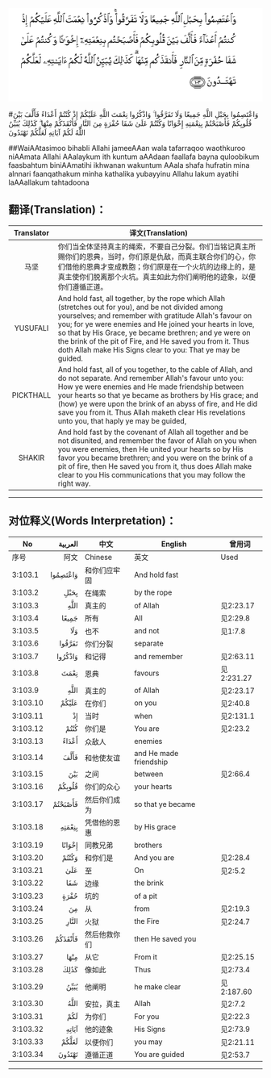 ![003:103](images/003_103.gif)

#وَاعْتَصِمُوا بِحَبْلِ اللَّهِ جَمِيعًا وَلَا تَفَرَّقُوا ۚ وَاذْكُرُوا نِعْمَتَ اللَّهِ عَلَيْكُمْ إِذْ كُنْتُمْ أَعْدَاءً فَأَلَّفَ بَيْنَ قُلُوبِكُمْ فَأَصْبَحْتُمْ بِنِعْمَتِهِ إِخْوَانًا وَكُنْتُمْ عَلَىٰ شَفَا حُفْرَةٍ مِنَ النَّارِ فَأَنْقَذَكُمْ مِنْهَا ۗ كَذَٰلِكَ يُبَيِّنُ اللَّهُ لَكُمْ آيَاتِهِ لَعَلَّكُمْ تَهْتَدُونَ  

##WaiAAtasimoo bihabli Allahi jameeAAan wala tafarraqoo waothkuroo niAAmata Allahi AAalaykum ith kuntum aAAdaan faallafa bayna quloobikum faasbahtum biniAAmatihi ikhwanan wakuntum AAala shafa hufratin mina alnnari faanqathakum minha kathalika yubayyinu Allahu lakum ayatihi laAAallakum tahtadoona 

## 翻译(Translation)：

| Translator | 译文(Translation)                                            |
| :--------: | ------------------------------------------------------------ |
|    马坚    | 你们当全体坚持真主的绳索，不要自己分裂。你们当铭记真主所赐你们的恩典，当时，你们原是仇敌，而真主联合你们的心，你们借他的恩典才变成教胞；你们原是在一个火坑的边缘上的，是真主使你们脱离那个火坑。真主如此为你们阐明他的迹象，以便你们遵循正道。 |
|  YUSUFALI  | And hold fast, all together, by the rope which Allah (stretches out for you), and be not divided among yourselves; and remember with gratitude Allah's favour on you; for ye were enemies and He joined your hearts in love, so that by His Grace, ye became brethren; and ye were on the brink of the pit of Fire, and He saved you from it. Thus doth Allah make His Signs clear to you: That ye may be guided. |
| PICKTHALL  | And hold fast, all of you together, to the cable of Allah, and do not separate. And remember Allah's favour unto you: How ye were enemies and He made friendship between your hearts so that ye became as brothers by His grace; and (how) ye were upon the brink of an abyss of fire, and He did save you from it. Thus Allah maketh clear His revelations unto you, that haply ye may be guided, |
|   SHAKIR   | And hold fast by the covenant of Allah all together and be not disunited, and remember the favor of Allah on you when you were enemies, then He united your hearts so by His favor you became brethren; and you were on the brink of a pit of fire, then He saved you from it, thus does Allah make clear to you His communications that you may follow the right way. |

---

## 对位释义(Words Interpretation)：

| No   | العربية | 中文    | English | 曾用词 |
| ---- | ------: | ------- | ------- | ------ |
| 序号 |    阿文 | Chinese | 英文    | Used   |
| 3:103.1  | وَاعْتَصِمُوا | 和你们应牢固 | And hold fast          |            |
| 3:103.2  | بِحَبْلِ     | 在绳索       | by the rope            |            |
| 3:103.3  |     اللَّهِ | 真主的       | of Allah               | 见2:23.17  |
| 3:103.4  | جَمِيعًا    | 所有         | All                    | 见2:29.8   |
| 3:103.5  | وَلَا      | 也不         | and not                | 见1:7.8    |
| 3:103.6  | تَفَرَّقُوا   | 你们分裂     | separate               |            |
| 3:103.7  | وَاذْكُرُوا  | 和记得       | and remember           | 见2:63.11  |
| 3:103.8  | نِعْمَتَ     | 恩典         | favours                | 见2:231.27 |
| 3:103.9  |     اللَّهِ | 真主的       | of Allah               | 见2:23.17  |
| 3:103.10 | عَلَيْكُمْ    | 在你们       | on you                 | 见2:40.8   |
| 3:103.11 | إِذْ       | 当时         | when                   | 见2:131.1  |
| 3:103.12 | كُنْتُمْ     | 你们是       | You are                | 见2:23.2   |
| 3:103.13 | أَعْدَاءً    | 众敌人       | enemies                |            |
| 3:103.14 | فَأَلَّفَ     | 和他使友谊   | and He made friendship |            |
| 3:103.15 | بَيْنَ      | 之间         | between                | 见2:66.4   |
| 3:103.16 | قُلُوبِكُمْ   | 你们的众心   | your hearts            |            |
| 3:103.17 | فَأَصْبَحْتُمْ  | 然后你们成为 | so that ye became      |            |
| 3:103.18 | بِنِعْمَتِهِ   | 凭借他的恩惠 | by His grace           |            |
| 3:103.19 | إِخْوَانًا   | 同教兄弟     | brothers               |            |
| 3:103.20 | وَكُنْتُمْ    | 和你们是     | And you are            | 见2:28.4   |
| 3:103.21 | عَلَىٰ      | 至           | On                     | 见2:5.2    |
| 3:103.22 | شَفَا      | 边缘         | the brink              |            |
| 3:103.23 | حُفْرَةٍ     | 坑的         | of a pit               |            |
| 3:103.24 | مِنَ       | 从           | from                   | 见2:19.3 |
| 3:103.25 | النَّارِ    | 火狱         | the Fire               | 见2:24.7   |
| 3:103.26 | فَأَنْقَذَكُمْ  | 然后他救你们 | then He saved you      |            |
| 3:103.27 | مِنْهَا     | 从它         | From it                | 见2:25.15  |
| 3:103.28 | كَذَٰلِكَ     | 像如此       | Thus                   | 见2:73.4   |
| 3:103.29 | يُبَيِّنُ     | 他阐明       | he make clear          | 见2:187.60 |
| 3:103.30 | اللَّهُ     | 安拉，真主   | Allah                  | 见2:7.2 |
| 3:103.31 | لَكُمْ      | 为你们       | For you                | 见2:22.3   |
| 3:103.32 | آيَاتِهِ    | 他的迹象     | His Signs              | 见2:73.9   |
| 3:103.33 | لَعَلَّكُمْ    | 以便你们     | you may                | 见2:21.11  |
| 3:103.34 | تَهْتَدُونَ   | 遵循正道     | You are guided         | 见2:53.7   |

---
